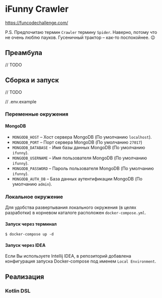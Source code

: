 # iFunny Crawler

https://funcodechallenge.com/

P.S. Предпочитаю термин `Crawler` термину `Spider`. Наверно, потому что не очень люблю пауков.
Гусеничный трактор – как-то поспокойнее. 😉

## Преамбула

// TODO

## Сборка и запуск

// TODO

// .env.example

### Переменные окружения

#### MongoDB

* `MONGODB_HOST` – Хост сервера MongoDB (По умолчанию `localhost`).
* `MONGODB_PORT` – Порт сервера MongoDB (По умолчанию `27017`)
* `MONGODB_DATABASE` - Имя базы данных MongoDB (По умолчанию `ifunny`).
* `MONGODB_USERNAME` – Имя пользователя MongoDB (По умолчанию `ifunny`).
* `MONGODB_PASSWORD` – Пароль пользователя MongoDB (По умолчанию `ifunny`).
* `MONGODB_AUTH_DB` – База данных аутентификации MongoDB (По умолчанию `admin`).

### Локальное окружение

Для удобства развертывания локального окружения (в целях разработки) в корневом каталоге расположен `docker-compose.yml`.

#### Запуск через терминал

```
$ docker-compose up -d
```

#### Запуск через IDEA

Если Вы используете Intellij IDEA, в репозиторий добавлена конфигурация запуска Docker-compose под именем `Local Environment`.

## Реализация

### Kotlin DSL
